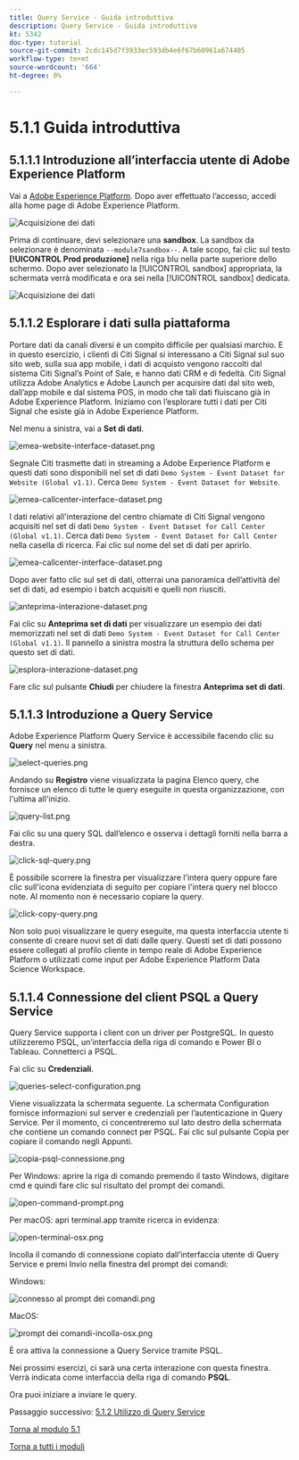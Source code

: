 ```yaml
---
title: Query Service - Guida introduttiva
description: Query Service - Guida introduttiva
kt: 5342
doc-type: tutorial
source-git-commit: 2cdc145d7f3933ec593db4e6f67b60961a674405
workflow-type: tm+mt
source-wordcount: '664'
ht-degree: 0%

---
```


# 5.1.1 Guida introduttiva

## 5.1.1.1 Introduzione all’interfaccia utente di Adobe Experience Platform

Vai a [Adobe Experience Platform](https://experience.adobe.com/platform). Dopo aver effettuato l’accesso, accedi alla home page di Adobe Experience Platform.

![Acquisizione dei dati](./../../../modules/datacollection/module1.2/images/home.png)

Prima di continuare, devi selezionare una **sandbox**. La sandbox da selezionare è denominata ``--module7sandbox--``. A tale scopo, fai clic sul testo **[!UICONTROL Prod produzione]** nella riga blu nella parte superiore dello schermo. Dopo aver selezionato la [!UICONTROL sandbox] appropriata, la schermata verrà modificata e ora sei nella [!UICONTROL sandbox] dedicata.

![Acquisizione dei dati](./../../../modules/datacollection/module1.2/images/sb1.png)


## 5.1.1.2 Esplorare i dati sulla piattaforma

Portare dati da canali diversi è un compito difficile per qualsiasi marchio. E in questo esercizio, i clienti di Citi Signal si interessano a Citi Signal sul suo sito web, sulla sua app mobile, i dati di acquisto vengono raccolti dal sistema Citi Signal’s Point of Sale, e hanno dati CRM e di fedeltà. Citi Signal utilizza Adobe Analytics e Adobe Launch per acquisire dati dal sito web, dall’app mobile e dal sistema POS, in modo che tali dati fluiscano già in Adobe Experience Platform. Iniziamo con l’esplorare tutti i dati per Citi Signal che esiste già in Adobe Experience Platform.

Nel menu a sinistra, vai a **Set di dati**.

![emea-website-interface-dataset.png](./images/emea-website-interaction-dataset.png)

Segnale Citi trasmette dati in streaming a Adobe Experience Platform e questi dati sono disponibili nel set di dati `Demo System - Event Dataset for Website (Global v1.1)`. Cerca `Demo System - Event Dataset for Website`.

![emea-callcenter-interface-dataset.png](./images/emea-website-interaction-dataset1.png)

I dati relativi all&#39;interazione del centro chiamate di Citi Signal vengono acquisiti nel set di dati `Demo System - Event Dataset for Call Center (Global v1.1)`. Cerca dati `Demo System - Event Dataset for Call Center` nella casella di ricerca. Fai clic sul nome del set di dati per aprirlo.

![emea-callcenter-interface-dataset.png](./images/emea-callcenter-interaction-dataset.png)

Dopo aver fatto clic sul set di dati, otterrai una panoramica dell’attività del set di dati, ad esempio i batch acquisiti e quelli non riusciti.

![anteprima-interazione-dataset.png](./images/preview-interaction-dataset.png)

Fai clic su **Anteprima set di dati** per visualizzare un esempio dei dati memorizzati nel set di dati `Demo System - Event Dataset for Call Center (Global v1.1)`. Il pannello a sinistra mostra la struttura dello schema per questo set di dati.

![esplora-interazione-dataset.png](./images/explore-interaction-dataset.png)

Fare clic sul pulsante **Chiudi** per chiudere la finestra **Anteprima set di dati**.

## 5.1.1.3 Introduzione a Query Service

Adobe Experience Platform Query Service è accessibile facendo clic su **Query** nel menu a sinistra.

![select-queries.png](./images/select-queries.png)

Andando su **Registro** viene visualizzata la pagina Elenco query, che fornisce un elenco di tutte le query eseguite in questa organizzazione, con l&#39;ultima all&#39;inizio.

![query-list.png](./images/query-list.png)

Fai clic su una query SQL dall’elenco e osserva i dettagli forniti nella barra a destra.

![click-sql-query.png](./images/click-sql-query.png)

È possibile scorrere la finestra per visualizzare l&#39;intera query oppure fare clic sull&#39;icona evidenziata di seguito per copiare l&#39;intera query nel blocco note. Al momento non è necessario copiare la query.

![click-copy-query.png](./images/click-copy-query.png)

Non solo puoi visualizzare le query eseguite, ma questa interfaccia utente ti consente di creare nuovi set di dati dalle query. Questi set di dati possono essere collegati al profilo cliente in tempo reale di Adobe Experience Platform o utilizzati come input per Adobe Experience Platform Data Science Workspace.

## 5.1.1.4 Connessione del client PSQL a Query Service

Query Service supporta i client con un driver per PostgreSQL. In questo utilizzeremo PSQL, un’interfaccia della riga di comando e Power BI o Tableau. Connetterci a PSQL.

Fai clic su **Credenziali**.

![queries-select-configuration.png](./images/queries-select-configuration.png)

Viene visualizzata la schermata seguente. La schermata Configuration fornisce informazioni sul server e credenziali per l’autenticazione in Query Service. Per il momento, ci concentreremo sul lato destro della schermata che contiene un comando connect per PSQL. Fai clic sul pulsante Copia per copiare il comando negli Appunti.

![copia-psql-connessione.png](./images/copy-psql-connection.png)

Per Windows: aprire la riga di comando premendo il tasto Windows, digitare cmd e quindi fare clic sul risultato del prompt dei comandi.

![open-command-prompt.png](./images/open-command-prompt.png)

Per macOS: apri terminal.app tramite ricerca in evidenza:

![open-terminal-osx.png](./images/open-terminal-osx.png)

Incolla il comando di connessione copiato dall’interfaccia utente di Query Service e premi Invio nella finestra del prompt dei comandi:

Windows:

![connesso al prompt dei comandi.png](./images/command-prompt-connected.png)

MacOS:

![prompt dei comandi-incolla-osx.png](./images/command-prompt-paste-osx.png)

È ora attiva la connessione a Query Service tramite PSQL.

Nei prossimi esercizi, ci sarà una certa interazione con questa finestra. Verrà indicata come interfaccia della riga di comando **PSQL**.

Ora puoi iniziare a inviare le query.

Passaggio successivo: [5.1.2 Utilizzo di Query Service](./ex2.md)

[Torna al modulo 5.1](./query-service.md)

[Torna a tutti i moduli](../../../overview.md)
